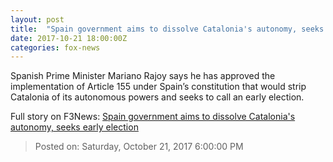 ```yaml
---
layout: post
title:  "Spain government aims to dissolve Catalonia's autonomy, seeks early election"
date: 2017-10-21 18:00:00Z
categories: fox-news
---
```


Spanish Prime Minister Mariano Rajoy says he has approved the implementation of Article 155 under Spain’s constitution that would strip Catalonia of its autonomous powers and seeks to call an early election.


Full story on F3News: [Spain government aims to dissolve Catalonia's autonomy, seeks early election](http://www.f3nws.com/n/edqCZH)

> Posted on: Saturday, October 21, 2017 6:00:00 PM
